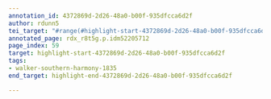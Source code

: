 ```yaml
---
annotation_id: 4372869d-2d26-48a0-b00f-935dfcca6d2f
author: rdunn5
tei_target: "#range(#highlight-start-4372869d-2d26-48a0-b00f-935dfcca6d2f, #highlight-end-4372869d-2d26-48a0-b00f-935dfcca6d2f)"
annotated_page: rdx_r8t5g.p.idm52205712
page_index: 59
target: highlight-start-4372869d-2d26-48a0-b00f-935dfcca6d2f
tags:
- walker-southern-harmony-1835
end_target: highlight-end-4372869d-2d26-48a0-b00f-935dfcca6d2f

---
```

